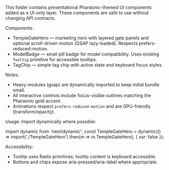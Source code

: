This folder contains presentational Pharaonic-themed UI components added as a UI-only layer. These components are safe to use without changing API contracts.

Components:
- TempleGateHero — marketing hero with layered gate panels and optional scroll-driven motion (GSAP lazy-loaded). Respects prefers-reduced-motion.
- ModelBadge — small pill badge for model compatibility. Uses existing `Tooltip` primitive for accessible tooltips.
- TagChip — simple tag chip with active state and keyboard focus styles.

Notes:
- Heavy modules (gsap) are dynamically imported to keep initial bundle small.
- All interactive controls include focus-visible outlines matching the Pharaonic gold accent.
- Animations respect `prefers-reduced-motion` and are GPU-friendly (transform/opacity).

Usage:
Import dynamically where possible:

import dynamic from 'next/dynamic';
const TempleGateHero = dynamic(() => import('./TempleGateHero').then(m => m.TempleGateHero), { ssr: false });

Accessibility:
- Tooltip uses Radix primitives; tooltip content is keyboard accessible.
- Buttons and chips expose aria-pressed/aria-label where appropriate.
